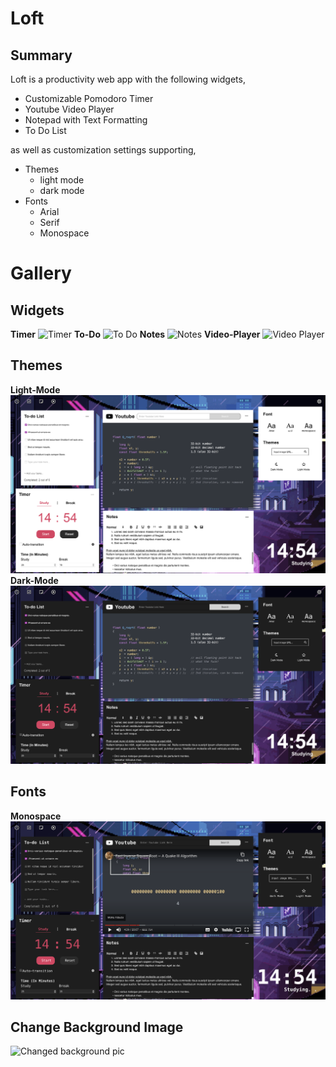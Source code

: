 # Loft

## Summary

Loft is a productivity web app with the following widgets,

- Customizable Pomodoro Timer
- Youtube Video Player
- Notepad with Text Formatting
- To Do List

as well as customization settings supporting,

- Themes
  - light mode
  - dark mode
- Fonts
  - Arial
  - Serif
  - Monospace

# Gallery

## Widgets

**Timer**
![Timer](timer_widget.gif)
**To-Do**
![To Do](to_do_widget.gif)
**Notes**
![Notes](notes_widget.gif)
**Video-Player**
![Video Player](video_player_widget.gif)

## Themes

**Light-Mode**
![Light Mode](light_theme_pic.png)
**Dark-Mode**
![Dark Mode](dark_theme_pic.png)

## Fonts

**Monospace**
![mono space](monospace_font_pic.png)

## Change Background Image

![Changed background pic](change_bg_pic.png)